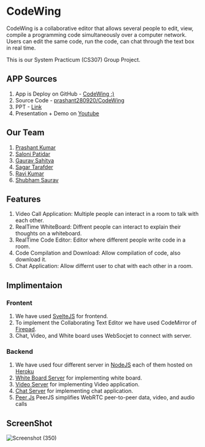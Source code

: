 # CodeWing
CodeWing is a collaborative editor  that allows several people to edit, view, compile a programming code simultaneously  over a computer network. Users can edit the same code, run the code, can chat through the text box in real time. 

This is our System Practicum (CS307) Group Project.

## APP Sources
1. App is Deploy on GitHub - [CodeWing ;)](https://prashant280920.github.io/CodeWing/)
2. Source Code - [prashant280920/CodeWing](https://github.com/prashant280920/CodeWing)
3. PPT - [Link](https://github.com/prashant280920/CS307_System_Practicum/tree/main/SysPrac_Project)
4. Presentation + Demo on [Youtube](https://youtu.be/GrOmdXlWy04) 

## Our Team 

1. [Prashant Kumar](https://github.com/prashant280920)
2. [Saloni Patidar](https://github.com/Saloni1771)
3. [Gaurav Sahitya](https://github.com/gaurav-sahitya)
4. [Sagar Tarafder](https://github.com/sagartarafder6)
5. [Ravi Kumar](https://github.com/RaviKumar7870)
6. [Shubham Saurav](https://github.com/sauravshub1)

## Features
1. Video Call Application: Multiple people can interact in a room to talk with each other.
2. RealTime WhiteBoard: Diffrent people can interact to explain their thoughts on a whiteboard. 
3. RealTime Code Editor: Editor where different people write code in a room.
4. Code Compilation and Download: Allow compilation of code, also download it.
5. Chat Application: Allow differnt user to chat with each other in a room.

## Implimentaion
### Frontent
1. We have used [SvelteJS](https://svelte.dev/) for frontend.
2. To implement the Collaborating Text Editor we have used CodeMirror of [Firepad](https://firepad.io/examples/#-rrTN85TPay).
3. Chat, Video, and White board uses WebSocjet to connect with server.

### Backend
1. We have used four different server in [NodeJS](https://nodejs.org/en/) each of them hosted on [Heroku](https://www.heroku.com/) 
2. [White Board Server](https://github.com/salon280920/wb_server) for implementing white board.
3. [Video Server](https://github.com/salon280920/video_server) for implementing Video application.
4. [Chat Server](https://github.com/salon280920/chat_server) for implementing chat application.
5. [Peer Js](https://peerjs.com/#:~:text=PeerJS%20simplifies%20WebRTC%20peer%2Dto,connection%20to%20a%20remote%20peer.) PeerJS simplifies WebRTC peer-to-peer data, video, and audio calls

## ScreenShot
![Screenshot (350)](https://user-images.githubusercontent.com/60234231/171387103-bda2083b-a8c9-4ddf-88ed-bcb44d3d4cad.png)


